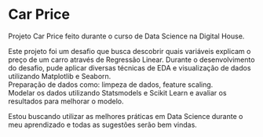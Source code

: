 # Car Price
Projeto Car Price feito durante o curso de Data Science na Digital House.

Este projeto foi um desafio que busca descobrir quais variáveis explicam o preço de um carro através de Regressão Linear.
Durante o desenvolvimento do desafio, pude aplicar diversas técnicas de EDA e visualização de dados utilizando Matplotlib e Seaborn.  
Preparação de dados como: limpeza de dados, feature scaling.  
Modelar os dados utilizando Statsmodels e Scikit Learn e avaliar os resultados para melhorar o modelo.  

Estou buscando utilizar as melhores práticas em Data Science durante o meu aprendizado e todas as sugestões serão bem vindas.  
